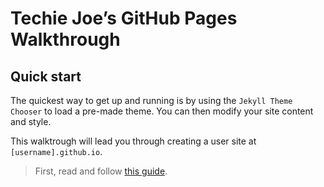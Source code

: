 # Techie Joe’s GitHub Pages Walkthrough

## Quick start

The quickest way to get up and running is by using the `Jekyll Theme Chooser` to load a pre-made theme. You can then modify your site content and style.

This walktrough will lead you through creating a user site at `[username].github.io`.

> First, read and follow [this guide](https://docs.github.com/en/pages/quickstart).
